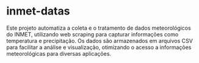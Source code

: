 # inmet-datas
Este projeto automatiza a coleta e o tratamento de dados meteorológicos do INMET, utilizando web scraping para capturar informações como temperatura e precipitação. Os dados são armazenados em arquivos CSV para facilitar a análise e visualização, otimizando o acesso a informações meteorológicas para diversas aplicações.
